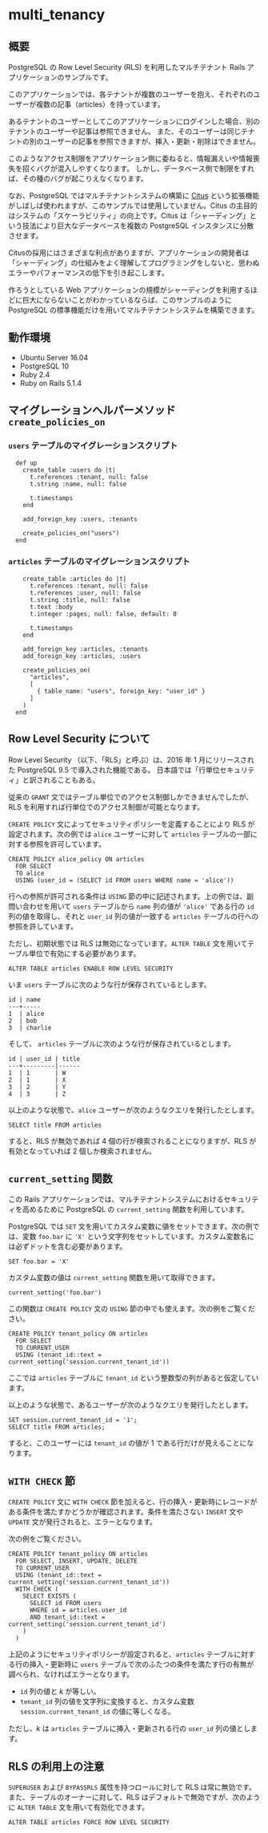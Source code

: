 # multi_tenancy

## 概要

PostgreSQL の Row Level Security (RLS) を利用したマルチテナント Rails アプリケーションのサンプルです。

このアプリケーションでは、各テナントが複数のユーザーを抱え、それぞれのユーザーが複数の記事（articles）を持っています。

あるテナントのユーザーとしてこのアプリケーションにログインした場合、別のテナントのユーザーや記事は参照できません。
また、そのユーザーは同じテナントの別のユーザーの記事を参照できますが、挿入・更新・削除はできません。

このようなアクセス制限をアプリケーション側に委ねると、情報漏えいや情報喪失を招くバグが混入しやすくなります。
しかし、データベース側で制限をすれば、その種のバグが起こりえなくなります。

なお、PostgreSQL ではマルチテナントシステムの構築に [Citus](https://www.citusdata.com/product/community) という拡張機能がしばしば使われますが、このサンプルでは使用していません。Citus の主目的はシステムの「スケーラビリティ」の向上です。Citus は「シャーディング」という技法により巨大なデータベースを複数の PostgreSQL インスタンスに分散させます。

Citusの採用にはさまざまな利点がありますが、アプリケーションの開発者は「シャーディング」の仕組みをよく理解してプログラミングをしないと、思わぬエラーやパフォーマンスの低下を引き起こします。

作ろうとしている Web アプリケーションの規模がシャーディングを利用するほどに巨大にならないことがわかっているならば、このサンプルのように PostgreSQL の標準機能だけを用いてマルチテナントシステムを構築できます。

## 動作環境

* Ubuntu Server 16.04
* PostgreSQL 10
* Ruby 2.4
* Ruby on Rails 5.1.4

## マイグレーションヘルパーメソッド `create_policies_on`

### `users` テーブルのマイグレーションスクリプト

```
  def up
    create_table :users do |t|
      t.references :tenant, null: false
      t.string :name, null: false

      t.timestamps
    end

    add_foreign_key :users, :tenants

    create_policies_on("users")
  end
```

### `articles` テーブルのマイグレーションスクリプト

```
    create_table :articles do |t|
      t.references :tenant, null: false
      t.references :user, null: false
      t.string :title, null: false
      t.text :body
      t.integer :pages, null: false, default: 0

      t.timestamps
    end

    add_foreign_key :articles, :tenants
    add_foreign_key :articles, :users

    create_policies_on(
      "articles",
      [
        { table_name: "users", foreign_key: "user_id" }
      ]
    )
  end
```

## Row Level Security について

Row Level Security （以下、「RLS」と呼ぶ）は、2016 年 1 月にリリースされた PostgreSQL 9.5 で導入された機能である。
日本語では「行単位セキュリティ」と訳されることもある。

従来の `GRANT` 文ではテーブル単位でのアクセス制御しかできませんでしたが、RLS を利用すれば行単位でのアクセス制御が可能となります。

`CREATE POLICY` 文によってセキュリティポリシーを定義することにより RLS が設定されます。次の例では `alice` ユーザーに対して `articles` テーブルの一部に対する参照を許可しています。

```
CREATE POLICY alice_policy ON articles
  FOR SELECT
  TO alice
  USING (user_id = (SELECT id FROM users WHERE name = 'alice'))
```

行への参照が許可される条件は `USING` 節の中に記述されます。上の例では、副問い合わせを用いて `users` テーブルから `name` 列の値が `'alice'` である行の `id` 列の値を取得し、それと `user_id` 列の値が一致する `articles` テーブルの行への参照を許しています。

ただし、初期状態では RLS は無効になっています。`ALTER TABLE` 文を用いてテーブル単位で有効にする必要があります。

```
ALTER TABLE articles ENABLE ROW LEVEL SECURITY
```

いま `users` テーブルに次のような行が保存されているとします。

```
id | name
---+-----
1  | alice
2  | bob
3  | charlie
```

そして、 `articles` テーブルに次のような行が保存されているとします。

```
id | user_id | title
---+---------|------
1  | 1       | W
2  | 1       | X
3  | 2       | Y
4  | 3       | Z
```

以上のような状態で、`alice` ユーザーが次のようなクエリを発行したとします。

```
SELECT title FROM articles
```

すると、RLS が無効であれば 4 個の行が検索されることになりますが、RLS が有効となっていれば 2 個しか検索されません。

## `current_setting` 関数

この Rails アプリケーションでは、マルチテナントシステムにおけるセキュリティを高めるために PostgreSQL の `current_setting` 関数を利用しています。

PostgreSQL では `SET` 文を用いてカスタム変数に値をセットできます。次の例では、変数 `foo.bar` に `'X'` という文字列をセットしています。カスタム変数名には必ずドットを含む必要があります。

```
SET foo.bar = 'X'
```

カスタム変数の値は `current_setting` 関数を用いて取得できます。

```
current_setting('foo.bar')
```

この関数は `CREATE POLICY` 文の `USING` 節の中でも使えます。次の例をご覧ください。

```
CREATE POLICY tenant_policy ON articles
  FOR SELECT
  TO CURRENT_USER
  USING (tenant_id::text = current_setting('session.current_tenant_id'))
```

ここでは `articles` テーブルに `tenant_id` という整数型の列があると仮定しています。

以上のような状態で、あるユーザーが次のようなクエリを発行したとします。

```
SET session.current_tenant_id = '1';
SELECT title FROM articles;
```

すると、このユーザーには `tenant_id` の値が 1 である行だけが見えることになります。

## `WITH CHECK` 節

`CREATE POLICY` 文に `WITH CHECK` 節を加えると、行の挿入・更新時にレコードがある条件を満たすかどうかが確認されます。条件を満たさない `INSERT` 文や `UPDATE` 文が発行されると、エラーとなります。

次の例をご覧ください。

```
CREATE POLICY tenant_policy ON articles
  FOR SELECT, INSERT, UPDATE, DELETE
  TO CURRENT_USER
  USING (tenant_id::text = current_setting('session.current_tenant_id'))
  WITH CHECK (
    SELECT EXISTS (
      SELECT id FROM users
      WHERE id = articles.user_id
      AND tenant_id::text = current_setting('session.current_tenant_id')
    )
  )
```

上記のようにセキュリティポリシーが設定されると、`articles` テーブルに対する行の挿入・更新時に `users` テーブルで次のふたつの条件を満たす行の有無が調べられ、なければエラーとなります。

* `id` 列の値と *k* が等しい。
* `tenant_id` 列の値を文字列に変換すると、カスタム変数 `session.current_tenant_id` の値に等しくなる。

ただし、*k* は `articles` テーブルに挿入・更新される行の `user_id` 列の値とします。

## RLS の利用上の注意

`SUPERUSER` および `BYPASSRLS` 属性を持つロールに対して RLS は常に無効です。また、テーブルのオーナーに対して、RLS はデフォルトで無効ですが、次のように `ALTER TABLE` 文を用いて有効化できます。

```
ALTER TABLE articles FORCE ROW LEVEL SECURITY
```
